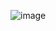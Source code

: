 ![image](https://user-images.githubusercontent.com/77952321/176335406-b046e7c4-1448-4292-96de-bc189798ffdb.png)

